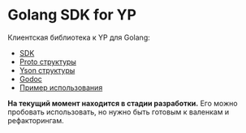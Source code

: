 Golang SDK for YP
=========

Клиентская библиотека к YP для Golang:
  - [SDK](yp)
  - [Proto структуры](proto)
  - [Yson структуры](yson)
  - [Godoc](https://godoc.yandex-team.ru/pkg/a.yandex-team.ru/yp/go/yp/)
  - [Пример использования](yp/example)

**На текущий момент находится в стадии разработки.** Его можно пробовать использовать, но нужно быть готовым к валенкам и рефакторингам.
